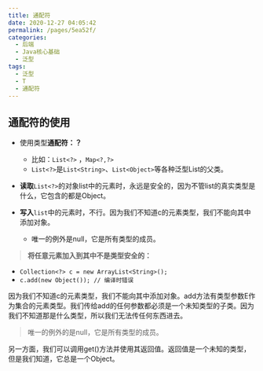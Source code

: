```yaml
---
title: 通配符
date: 2020-12-27 04:05:42
permalink: /pages/5ea52f/
categories:
  - 后端
  - Java核心基础
  - 泛型
tags:
  - 泛型
  - T
  - 通配符
---
```

## 通配符的使用

- 使用类型**通配符：？**

  - 比如：`List<?>`   ，`Map<?,?>`
  - `List<?>`是`List<String>`、`List<Object>`等各种泛型List的父类。

- **读取**`List<?>`的对象list中的元素时，永远是安全的，因为不管list的真实类型是什么，它包含的都是Object。

- **写入**`list`中的元素时，不行。因为我们不知道c的元素类型，我们不能向其中添加对象。

  - 唯一的例外是null，它是所有类型的成员。

  

> **将任意元素加入到其中不是类型安全的：**

- `Collection<?> c = new ArrayList<String>();`
- `c.add(new Object()); // 编译时错误`

因为我们不知道c的元素类型，我们不能向其中添加对象。add方法有类型参数E作为集合的元素类型。我们传给add的任何参数都必须是一个未知类型的子类。因为我们不知道那是什么类型，所以我们无法传任何东西进去。



> 唯一的例外的是null，它是所有类型的成员。

另一方面，我们可以调用get()方法并使用其返回值。返回值是一个未知的类型，但是我们知道，它总是一个Object。

